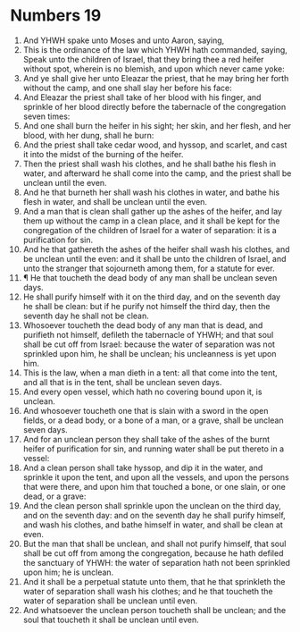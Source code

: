 ﻿# Numbers  19
1. And YHWH spake unto Moses and unto Aaron, saying, 
2. This is the ordinance of the law which YHWH hath commanded, saying, Speak unto the children of Israel, that they bring thee a red heifer without spot, wherein is no blemish, and upon which never came yoke: 
3. And ye shall give her unto Eleazar the priest, that he may bring her forth without the camp, and one shall slay her before his face: 
4. And Eleazar the priest shall take of her blood with his finger, and sprinkle of her blood directly before the tabernacle of the congregation seven times: 
5. And one shall burn the heifer in his sight; her skin, and her flesh, and her blood, with her dung, shall he burn: 
6. And the priest shall take cedar wood, and hyssop, and scarlet, and cast it into the midst of the burning of the heifer. 
7. Then the priest shall wash his clothes, and he shall bathe his flesh in water, and afterward he shall come into the camp, and the priest shall be unclean until the even. 
8. And he that burneth her shall wash his clothes in water, and bathe his flesh in water, and shall be unclean until the even. 
9. And a man that is clean shall gather up the ashes of the heifer, and lay them up without the camp in a clean place, and it shall be kept for the congregation of the children of Israel for a water of separation: it is a purification for sin. 
10. And he that gathereth the ashes of the heifer shall wash his clothes, and be unclean until the even: and it shall be unto the children of Israel, and unto the stranger that sojourneth among them, for a statute for ever. 
11. ¶ He that toucheth the dead body of any man shall be unclean seven days. 
12. He shall purify himself with it on the third day, and on the seventh day he shall be clean: but if he purify not himself the third day, then the seventh day he shall not be clean. 
13. Whosoever toucheth the dead body of any man that is dead, and purifieth not himself, defileth the tabernacle of YHWH; and that soul shall be cut off from Israel: because the water of separation was not sprinkled upon him, he shall be unclean; his uncleanness is yet upon him. 
14. This is the law, when a man dieth in a tent: all that come into the tent, and all that is in the tent, shall be unclean seven days. 
15. And every open vessel, which hath no covering bound upon it, is unclean. 
16. And whosoever toucheth one that is slain with a sword in the open fields, or a dead body, or a bone of a man, or a grave, shall be unclean seven days. 
17. And for an unclean person they shall take of the ashes of the burnt heifer of purification for sin, and running water shall be put thereto in a vessel: 
18. And a clean person shall take hyssop, and dip it in the water, and sprinkle it upon the tent, and upon all the vessels, and upon the persons that were there, and upon him that touched a bone, or one slain, or one dead, or a grave: 
19. And the clean person shall sprinkle upon the unclean on the third day, and on the seventh day: and on the seventh day he shall purify himself, and wash his clothes, and bathe himself in water, and shall be clean at even. 
20. But the man that shall be unclean, and shall not purify himself, that soul shall be cut off from among the congregation, because he hath defiled the sanctuary of YHWH: the water of separation hath not been sprinkled upon him; he is unclean. 
21. And it shall be a perpetual statute unto them, that he that sprinkleth the water of separation shall wash his clothes; and he that toucheth the water of separation shall be unclean until even. 
22. And whatsoever the unclean person toucheth shall be unclean; and the soul that toucheth it shall be unclean until even. 
